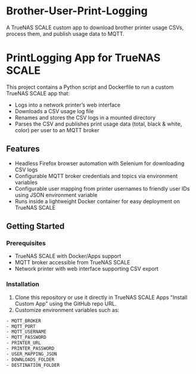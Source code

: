 # Brother-User-Print-Logging
 A TrueNAS SCALE custom app to download brother printer usage CSVs, process them, and publish usage data to MQTT.

 # PrintLogging App for TrueNAS SCALE

This project contains a Python script and Dockerfile to run a custom TrueNAS SCALE app that:

- Logs into a network printer’s web interface
- Downloads a CSV usage log file
- Renames and stores the CSV logs in a mounted directory
- Parses the CSV and publishes print usage data (total, black & white, color) per user to an MQTT broker

## Features

- Headless Firefox browser automation with Selenium for downloading CSV logs
- Configurable MQTT broker credentials and topics via environment variables
- Configurable user mapping from printer usernames to friendly user IDs using JSON environment variable
- Runs inside a lightweight Docker container for easy deployment on TrueNAS SCALE

## Getting Started

### Prerequisites

- TrueNAS SCALE with Docker/Apps support
- MQTT broker accessible from TrueNAS SCALE
- Network printer with web interface supporting CSV export

### Installation

1. Clone this repository or use it directly in TrueNAS SCALE Apps "Install Custom App" using the GitHub repo URL.
2. Customize environment variables such as:

```bash
- MQTT_BROKER
- MQTT_PORT
- MQTT_USERNAME
- MQTT_PASSWORD
- PRINTER_URL
- PRINTER_PASSWORD
- USER_MAPPING_JSON
- DOWNLOADS_FOLDER
- DESTINATION_FOLDER

